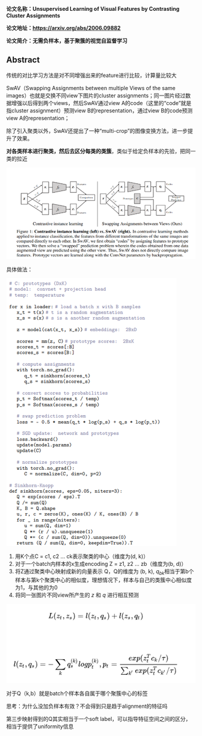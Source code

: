 **论文名称：Unsupervised Learning of Visual Features by Contrasting Cluster Assignments**

**论文地址：https://arxiv.org/abs/2006.09882**

**论文简介：无需负样本，基于聚簇的视觉自监督学习**

## Abstract

传统的对比学习方法是对不同增强出来的feature进行比较，计算量比较大

SwAV（Swapping Assignments between multiple Views of the same images）也就是交换不同view下图片的cluster assignments；同一图片经过数据增强以后得到两个views，然后SwAV通过view A的code（这里的“code”就是指cluster assignment）预测view B的representation，通过view B的code预测view A的representation；

除了引入聚类以外，SwAV还提出了一种“multi-crop”的图像变换方法，进一步提升了效果。

**对各类样本进行聚类，然后去区分每类的类簇**，类似于给定负样本的先验，把同一类的拉近

![image-20220825192440022](./typoraimg/image-20220825192440022.png)

具体做法：

![image-20220825195716639](./typoraimg/image-20220825195716639.png)

1. 用K个点C = c1, c2 ... ck表示聚类的中心（维度为(d, k)）
2. 对于一个batch内样本的x生成encoding Z = z1, z2 ... zb（维度为(b, d)）
3. 将Z通过聚类中心映射成新的向量表示 Q，Q的维度为 (b, k), $q_{bk}$相当于第b个样本与第k个聚类中心的相似度，理想情况下，样本与自己的类簇中心相似度为1，与其他的为0
4. 将同一张图片不同view所产生的 $z$ 和 $q$ 进行相互预测

![image-20220726222703079](./typoraimg/image-20220726222703079.png)

对于Q（k,b）就是batch个样本各自属于哪个聚簇中心的标签



思考：为什么没加负样本有效？不会得到只是趋于alignment的特征吗

第三步映射得到的Q其实相当于一个soft label，可以指导特征空间之间的区分，相当于提供了uniformity信息


